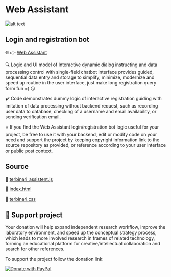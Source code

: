 # Web Assistant

![alt text](https://github.com/ladooniani/tailab/blob/master/assets/tai_lab_terbinari_cbm_project_logo.png)

## Login and registration bot

🌐 👉 [Web Assistant](https://ladooniani.github.io/Bot-Web-Assistant/)

🔍 Logic and UI model of Interactive dynamic dialog instructing and data processing control with single-field chatbot interface provides guided, sequential data entry and storage to simplify, minimize, modernize and speed up routine in the user interface, just make long registration query form fun =) 😏

✔️ Code demonstrates dummy logic of interactive registration guiding with imitation of data processing without backend request, such as recording user data to database, checking of a username and email availability, or sending verification email.

⭐ If you find the Web Assistant login/registration bot logic useful for your project, be free to use it with your backend, edit or modify code on your need and support the project by keeping copyright information link to the source repository as provided, or reference according to your user interface or public post context.

## Source 

📄 [terbinari_assistent.js](https://github.com/ladooniani/Bot-Web-Assistant/blob/main/terbinari/js/terbinari_assistent.js) 

📄 [index.html](https://github.com/ladooniani/Bot-Web-Assistant/blob/main/index.html)

📄 [terbinari.css](https://github.com/ladooniani/Bot-Web-Assistant/blob/main/terbinari/css/terbinari.css)

## 💖 Support project

Your donation will help expand independent research workflow, improve the laboratory environment, and speed up the conceptual strategy process, which leads to more involved research in frames of related technology, forming an educational platform for creative/intellectual collaboration and search for other references.

To support the project follow the donation link: 

<a href="https://www.paypal.com/cgi-bin/webscr?cmd=_s-xclick&hosted_button_id=GRGH6SL9EL72U">
  <img src="https://www.paypalobjects.com/en_US/i/btn/btn_donate_SM.gif" alt="Donate with PayPal" /><br><br>
</a>

